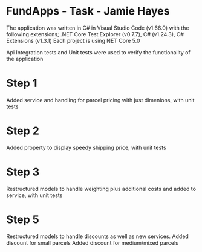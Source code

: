 # FundApps - Task - Jamie Hayes
The application was written in C# in Visual Studio Code (v1.66.0) with the following extensions; .NET Core Test Explorer (v0.7.7), C# (v1.24.3), C# Extensions (v1.3.1)
Each project is using NET Core 5.0	

Api Integration tests and Unit tests were used to verify the functionality of the application

# Step 1
Added service and handling for parcel pricing with just dimenions, with unit tests

# Step 2
Added property to display speedy shipping price, with unit tests

# Step 3
Restructured models to handle weighting plus additional costs and added to service, with unit tests

# Step 5
Restructured models to handle discounts as well as new services. Added discount for small parcels
Added discount for medium/mixed parcels